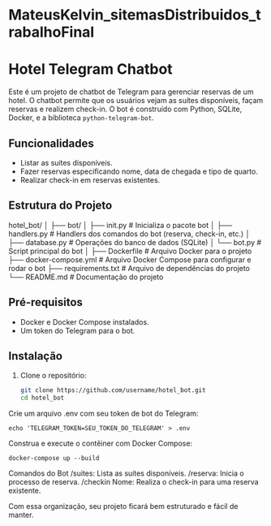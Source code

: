 # MateusKelvin_sitemasDistribuidos_trabalhoFinal

# Hotel Telegram Chatbot

Este é um projeto de chatbot de Telegram para gerenciar reservas de um hotel. O chatbot permite que os usuários vejam as suítes disponíveis, façam reservas e realizem check-in. O bot é construído com Python, SQLite, Docker, e a biblioteca `python-telegram-bot`.

## Funcionalidades

- Listar as suítes disponíveis.
- Fazer reservas especificando nome, data de chegada e tipo de quarto.
- Realizar check-in em reservas existentes.

## Estrutura do Projeto

hotel_bot/ │ ├── bot/ │ ├── init.py # Inicializa o pacote bot │ ├── handlers.py # Handlers dos comandos do bot (reserva, check-in, etc.) │ ├── database.py # Operações do banco de dados (SQLite) │ └── bot.py # Script principal do bot │ ├── Dockerfile # Arquivo Docker para o projeto ├── docker-compose.yml # Arquivo Docker Compose para configurar e rodar o bot ├── requirements.txt # Arquivo de dependências do projeto └── README.md # Documentação do projeto

## Pré-requisitos

- Docker e Docker Compose instalados.
- Um token do Telegram para o bot.

## Instalação

1. Clone o repositório:
   ```bash
   git clone https://github.com/username/hotel_bot.git
   cd hotel_bot
 Crie um arquivo .env com seu token de bot do Telegram:
 
    echo 'TELEGRAM_TOKEN=SEU_TOKEN_DO_TELEGRAM' > .env
    
 Construa e execute o contêiner com Docker Compose:  

    docker-compose up --build

Comandos do Bot
/suites: Lista as suítes disponíveis.
/reserva: Inicia o processo de reserva.
/checkin Nome: Realiza o check-in para uma reserva existente.
 
Com essa organização, seu projeto ficará bem estruturado e fácil de manter.
   

